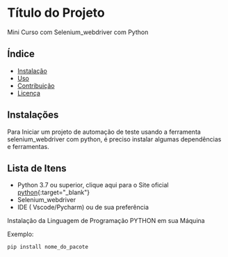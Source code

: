 # Título do Projeto
Mini Curso com Selenium_webdriver com Python

## Índice

- [Instalação](#instalação)
- [Uso](#uso)
- [Contribuição](#contribuição)
- [Licença](#licença)

## Instalações

Para Iniciar um projeto de automação de teste usando a ferramenta selenium_webdriver com python, é preciso instalar algumas dependências e ferramentas.

## Lista de Itens
- Python 3.7 ou superior, clique aqui para o Site oficial [python](https://www.python.org/){:target="_blank"}
- Selenium_webdriver
- IDE ( Vscode/Pycharm)  ou de sua preferência


Instalação da Linguagem de Programação PYTHON em sua Máquina


Exemplo:
```bash
pip install nome_do_pacote
